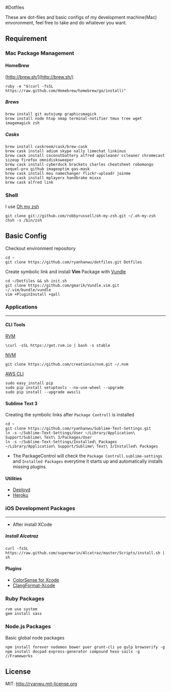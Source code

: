 #Dotfiles

These are dot-files and basic configs of my development machine(Mac) envoronment, feel free to take and do whatever you want.

## Requirement 
### Mac Package Management 

#### HomeBrew
[http://brew.sh/](http://brew.sh/)

```
ruby -e "$(curl -fsSL https://raw.github.com/Homebrew/homebrew/go/install)"
```

##### Brews
```
brew install git autojump graphicsmagick 
brew install node htop nmap terminal-notifier tmux tree wget imagemagick zsh
```

##### Casks
```
brew install caskroom/cask/brew-cask
brew cask install adium skype nally limechat linkinus
brew cask install coconutbattery alfred appcleaner ccleaner chromecast sizeup firefox omnidisksweeper 
brew cask install cyberduck brackets charles cheatsheet robomongo sequel-pro github imageoptim gas-mask
brew cask install mou namechanger flickr-uploadr joinme
brew cask install mplayerx handbrake mixxx
brew cask alfred link
```

### Shell
    
I use [Oh my zsh](https://github.com/robbyrussell/oh-my-zsh)
    
```
git clone git://github.com/robbyrussell/oh-my-zsh.git ~/.oh-my-zsh
chsh -s /bin/zsh
```


## Basic Config
Checkout environment repository

```
cd ~
git clone https://github.com/ryanhanwu/dotfiles.git Dotfiles
```

Create symbolic link and install **Vim** Package with [Vundle](https://github.com/gmarik/Vundle.vim)

```
cd ~/Dotfiles && sh init.sh
git clone https://github.com/gmarik/Vundle.vim.git ~/.vim/bundle/vundle
vim +PluginInstall +qall
```


### Applications
---
#### CLI Tools
[RVM](http://rvm.io/)

```
\curl -sSL https://get.rvm.io | bash -s stable
```

[NVM](https://github.com/creationix/nvm)

```
git clone https://github.com/creationix/nvm.git ~/.nvm
```
[AWS CLI](http://docs.aws.amazon.com/cli/latest/userguide/cli-chap-getting-set-up.html#install-with-pip)

```
sudo easy_install pip
sudo pip install setuptools --no-use-wheel --upgrade
sudo pip install --upgrade awscli
```
#### Sublime Text 3
Creating the symbolic links after ```Package Controll``` is installed

```
cd ~
git clone https://github.com/ryanhanwu/Sublime-Text-Settings.git
ln -s ~/Sublime-Text-Settings/User ~/Library/Application\ Support/Sublime\ Text\ 3/Packages/User
ln -s ~/Sublime-Text-Settings/Installed\ Packages ~/Library/Application\ Support/Sublime\ Text\ 3/Installed\ Packages
```
* The PackageControl will check the ```Package Controll.sublime-settings``` and ```Installed Packages``` everytime it starts up and automatically installs missing plugins.


#### Utilities

* [Deployd](http://deployd.com/)
* [Heroku](https://toolbelt.herokuapp.com/)

### iOS Development Packages
---
* After install XCode

##### Install Alcatraz
```
curl -fsSL https://raw.github.com/supermarin/Alcatraz/master/Scripts/install.sh | sh
```

#### Plugins
* [ColorSense for Xcode](https://github.com/omz/ColorSense-for-Xcode)
* [ClangFormat-Xcode](https://github.com/travisjeffery/ClangFormat-Xcode.git)
 
### Ruby Packages

```
rvm use system
gem install sass
```

### Node.js Packages
Basic global node packages

```
npm install forever nodemon bower puer grunt-cli yo gulp browserify -g
npm install docpad express-generator compound hexo sails -g //Frameworks
```

## License

MIT: http://ryanwu.mit-license.org

